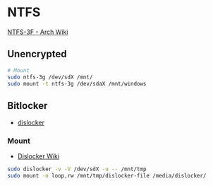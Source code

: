 # NTFS

[NTFS-3F - Arch Wiki](https://wiki.archlinux.org/title/NTFS-3G)<br>

## Unencrypted

```sh
# Mount
sudo ntfs-3g /dev/sdX /mnt/
sudo mount -t ntfs-3g /dev/sdaX /mnt/windows
```

## Bitlocker

- [dislocker](https://github.com/Aorimn/dislocker)<br>

### Mount

- [Dislocker Wiki](https://github.com/Aorimn/dislocker/wiki/Mounting)<br>

```sh
sudo dislocker -v -V /dev/sdX -u -- /mnt/tmp
sudo mount -o loop,rw /mnt/tmp/dislocker-file /media/dislocker/
```
